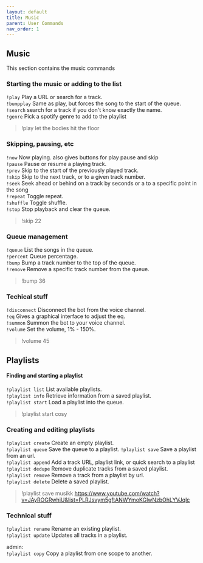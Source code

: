 ```yaml
---
layout: default
title: Music
parent: User Commands
nav_order: 1
---
```


## Music

This section contains the music commands

### Starting the music or adding to the list
`!play` Play a URL or search for a track.  
`!bumpplay` Same as play, but forces the song to the start of the queue.  
`!search` search for a track if you don't know exactly the name.  
`!genre` Pick a spotify genre to add to the playlist  
>!play let the bodies hit the floor

### Skipping, pausing, etc  
`!now` Now playing. also gives buttons for play pause and skip  
`!pause` Pause or resume a playing track.  
`!prev` Skip to the start of the previously played track.  
`!skip` Skip to the next track, or to a given track number.  
`!seek` Seek ahead or behind on a track by seconds or a to a specific point in the song  
`!repeat` Toggle repeat.  
`!shuffle` Toggle shuffle.  
`!stop` Stop playback and clear the queue.  
>!skip 22

### Queue management  
`!queue` List the songs in the queue.  
`!percent` Queue percentage.  
`!bump` Bump a track number to the top of the queue.  
`!remove` Remove a specific track number from the queue.
>!bump 36

### Techical stuff  
`!disconnect` Disconnect the bot from the voice channel.  
`!eq` Gives a graphical interface to adjust the eq.   
`!summon` Summon the bot to your voice channel.  
`!volume` Set the volume, 1% - 150%.  
>!volume 45

## Playlists
#### Finding and starting a playlist
`!playlist list` List available playlists.  
`!playlist info` Retrieve information from a saved playlist.  
`!playlist start` Load a playlist into the queue.  
>!playlist start cosy

### Creating and editing playlists
`!playlist create` Create an empty playlist.  
`!playlist queue` Save the queue to a playlist.
`!playlist save` Save a playlist from an url.  
`!playlist append` Add a track URL, playlist link, or quick search to a playlist  
`!playlist dedupe` Remove duplicate tracks from a saved playlist.  
`!playlist remove` Remove a track from a playlist by url.  
`!playlist delete` Delete a saved playlist.
>!playlist save musikk https://www.youtube.com/watch?v=JAyROGRwhiU&list=PLRJsvym5gftANWYmoKGlwNzbOhLYVJqlc

### Technical stuff
`!playlist rename` Rename an existing playlist.  
`!playlist update` Updates all tracks in a playlist.  


admin:  
`!playlist copy` Copy a playlist from one scope to another.